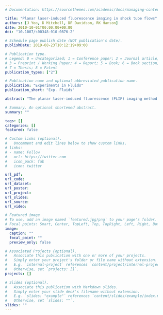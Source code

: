 ```yaml
---
# Documentation: https://sourcethemes.com/academic/docs/managing-content/

title: "Planar laser-induced fluorescence imaging in shock tube flows"
authors: [J Yoo, D Mitchell, DF Davidson, RK Hanson]
date: 2010-10-01T00:00:00+00:00
doi: "10.1007/s00348-010-0876-2"

# Schedule page publish date (NOT publication's date).
publishDate: 2019-08-23T10:12:19+09:00

# Publication type.
# Legend: 0 = Uncategorized; 1 = Conference paper; 2 = Journal article;
# 3 = Preprint / Working Paper; 4 = Report; 5 = Book; 6 = Book section;
# 7 = Thesis; 8 = Patent
publication_types: ["2"]

# Publication name and optional abbreviated publication name.
publication: "Experiments in Fluids"
publication_short: "Exp. Fluids"

abstract: "The planar laser-induced fluorescence (PLIF) imaging method was used to perform flow visualization and quantitative planar thermometry in shock tube flow fields using toluene as a fluorescence tracer in nitrogen. Fluorescence quantum yield values needed to quantify PLIF images were measured in a static cell at low pressures (1 bar) for various toluene partial pressures in nitrogen bath gas. Images behind incident and reflected shocks were taken in the core flow away from regions affected by boundary layers. Temperature measurements from these images were successfully compared with predicted values using ideal shock equations. Measured temperatures ranged between 296 and 800 K and pressures between 0.15 and 1.5 atm. The average temperature discrepancies between measurements and the predicted values behind the incident and reflected shocks were 1.6 and 3.6%, respectively. Statistical analyses were also conducted to calculate the temperature measurement uncertainty as a function of image resolution. The technique was also applied to the study of more complex supersonic flows, specifically the interaction of a moving shock with a wedge. Measured temperatures agreed well with the results of numerical simulations in all inviscid regions, and all pertinent features of the single Mach reflection were resolved."

# Summary. An optional shortened abstract.
summary: ""

tags: []
categories: []
featured: false

# Custom links (optional).
#   Uncomment and edit lines below to show custom links.
# links:
# - name: Follow
#   url: https://twitter.com
#   icon_pack: fab
#   icon: twitter

url_pdf:
url_code:
url_dataset:
url_poster:
url_project:
url_slides:
url_source:
url_video:

# Featured image
# To use, add an image named `featured.jpg/png` to your page's folder. 
# Focal points: Smart, Center, TopLeft, Top, TopRight, Left, Right, BottomLeft, Bottom, BottomRight.
image:
  caption: ""
  focal_point: ""
  preview_only: false

# Associated Projects (optional).
#   Associate this publication with one or more of your projects.
#   Simply enter your project's folder or file name without extension.
#   E.g. `internal-project` references `content/project/internal-project/index.md`.
#   Otherwise, set `projects: []`.
projects: []

# Slides (optional).
#   Associate this publication with Markdown slides.
#   Simply enter your slide deck's filename without extension.
#   E.g. `slides: "example"` references `content/slides/example/index.md`.
#   Otherwise, set `slides: ""`.
slides: ""
---
```

